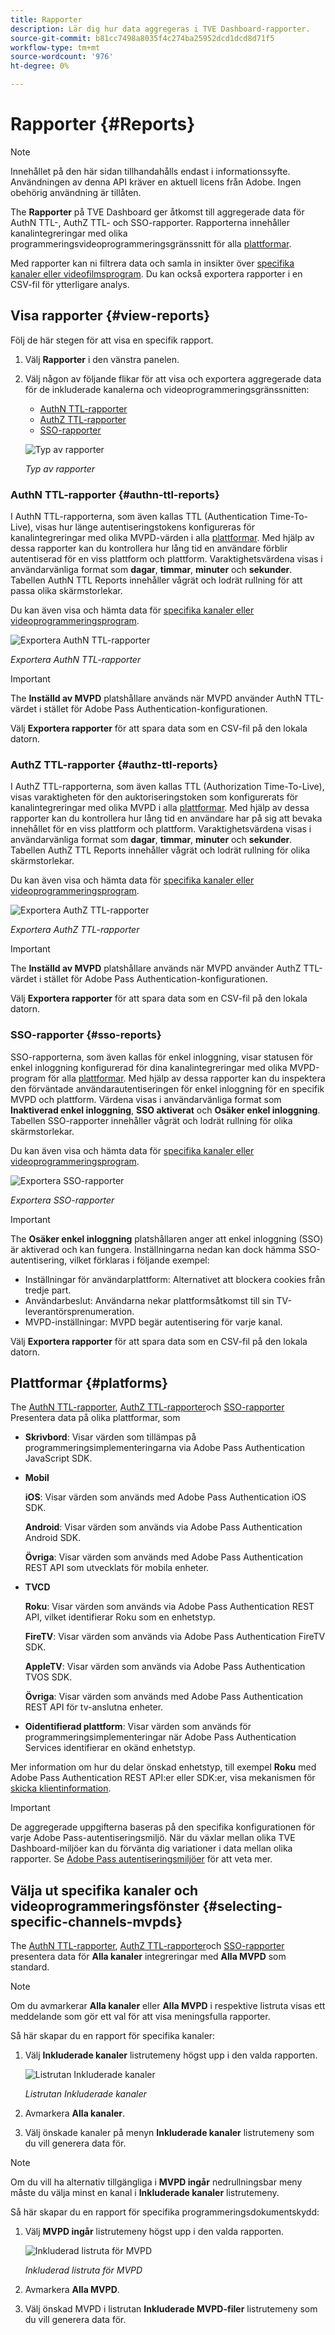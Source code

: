 ```yaml
---
title: Rapporter
description: Lär dig hur data aggregeras i TVE Dashboard-rapporter.
source-git-commit: b81cc7498a8035f4c274ba25952dcd1dcd8d71f5
workflow-type: tm+mt
source-wordcount: '976'
ht-degree: 0%

---
```


# Rapporter {#Reports}

>[!NOTE]
>
>Innehållet på den här sidan tillhandahålls endast i informationssyfte. Användningen av denna API kräver en aktuell licens från Adobe. Ingen obehörig användning är tillåten.

The **Rapporter** på TVE Dashboard ger åtkomst till aggregerade data för AuthN TTL-, AuthZ TTL- och SSO-rapporter. Rapporterna innehåller kanalintegreringar med olika programmeringsvideoprogrammeringsgränssnitt för alla [plattformar](#platforms).

Med rapporter kan ni filtrera data och samla in insikter över [specifika kanaler eller videofilmsprogram](#selecting-specific-channels-mvpds). Du kan också exportera rapporter i en CSV-fil för ytterligare analys.

## Visa rapporter {#view-reports}

Följ de här stegen för att visa en specifik rapport.

1. Välj **Rapporter** i den vänstra panelen.
1. Välj någon av följande flikar för att visa och exportera aggregerade data för de inkluderade kanalerna och videoprogrammeringsgränssnitten:
   * [AuthN TTL-rapporter](#authn-ttl-reports)
   * [AuthZ TTL-rapporter](#authz-ttl-reports)
   * [SSO-rapporter](#sso-reports)

   ![Typ av rapporter](assets/type-of-reports.png)

   *Typ av rapporter*

### AuthN TTL-rapporter {#authn-ttl-reports}

I AuthN TTL-rapporterna, som även kallas TTL (Authentication Time-To-Live), visas hur länge autentiseringstokens konfigureras för kanalintegreringar med olika MVPD-värden i alla [plattformar](#platforms). Med hjälp av dessa rapporter kan du kontrollera hur lång tid en användare förblir autentiserad för en viss plattform och plattform. Varaktighetsvärdena visas i användarvänliga format som **dagar**, **timmar**, **minuter** och **sekunder**. Tabellen AuthN TTL Reports innehåller vågrät och lodrät rullning för att passa olika skärmstorlekar.

Du kan även visa och hämta data för [specifika kanaler eller videoprogrammeringsprogram](#selecting-specific-channels-mvpds).

![Exportera AuthN TTL-rapporter](assets/authn-ttl-reports.png)

*Exportera AuthN TTL-rapporter*

>[!IMPORTANT]
>
> The **Inställd av MVPD** platshållare används när MVPD använder AuthN TTL-värdet i stället för Adobe Pass Authentication-konfigurationen.

Välj **Exportera rapporter** för att spara data som en CSV-fil på den lokala datorn.

### AuthZ TTL-rapporter {#authz-ttl-reports}

I AuthZ TTL-rapporterna, som även kallas TTL (Authorization Time-To-Live), visas varaktigheten för den auktoriseringstoken som konfigurerats för kanalintegreringar med olika MVPD i alla [plattformar](#platforms). Med hjälp av dessa rapporter kan du kontrollera hur lång tid en användare har på sig att bevaka innehållet för en viss plattform och plattform. Varaktighetsvärdena visas i användarvänliga format som **dagar**, **timmar**, **minuter** och **sekunder**. Tabellen AuthZ TTL Reports innehåller vågrät och lodrät rullning för olika skärmstorlekar.

Du kan även visa och hämta data för [specifika kanaler eller videoprogrammeringsprogram](#selecting-specific-channels-mvpds).

![Exportera AuthZ TTL-rapporter](assets/authz-ttl-reports.png)

*Exportera AuthZ TTL-rapporter*

>[!IMPORTANT]
>
> The **Inställd av MVPD** platshållare används när MVPD använder AuthZ TTL-värdet i stället för Adobe Pass Authentication-konfigurationen.

Välj **Exportera rapporter** för att spara data som en CSV-fil på den lokala datorn.

### SSO-rapporter {#sso-reports}

SSO-rapporterna, som även kallas för enkel inloggning, visar statusen för enkel inloggning konfigurerad för dina kanalintegreringar med olika MVPD-program för alla [plattformar](#platforms). Med hjälp av dessa rapporter kan du inspektera den förväntade användarautentiseringen för enkel inloggning för en specifik MVPD och plattform. Värdena visas i användarvänliga format som **Inaktiverad enkel inloggning**, **SSO aktiverat** och **Osäker enkel inloggning**. Tabellen SSO-rapporter innehåller vågrät och lodrät rullning för olika skärmstorlekar.

Du kan även visa och hämta data för [specifika kanaler eller videoprogrammeringsprogram](#selecting-specific-channels-mvpds).

![Exportera SSO-rapporter](assets/sso-reports.png)

*Exportera SSO-rapporter*

>[!IMPORTANT]
>
> The **Osäker enkel inloggning** platshållaren anger att enkel inloggning (SSO) är aktiverad och kan fungera. Inställningarna nedan kan dock hämma SSO-autentisering, vilket förklaras i följande exempel:
>
> * Inställningar för användarplattform: Alternativet att blockera cookies från tredje part.
> * Användarbeslut: Användarna nekar plattformsåtkomst till sin TV-leverantörsprenumeration.
> * MVPD-inställningar: MVPD begär autentisering för varje kanal.

Välj **Exportera rapporter** för att spara data som en CSV-fil på den lokala datorn.

## Plattformar {#platforms}

The [AuthN TTL-rapporter](#authn-ttl-reports), [AuthZ TTL-rapporter](#authz-ttl-reports)och [SSO-rapporter](#sso-reports) Presentera data på olika plattformar, som

* **Skrivbord**: Visar värden som tillämpas på programmeringsimplementeringarna via Adobe Pass Authentication JavaScript SDK.

* **Mobil**

  **iOS**: Visar värden som används med Adobe Pass Authentication iOS SDK.

  **Android**: Visar värden som används via Adobe Pass Authentication Android SDK.

  **Övriga**: Visar värden som används med Adobe Pass Authentication REST API som utvecklats för mobila enheter.

* **TVCD**

  **Roku**: Visar värden som används via Adobe Pass Authentication REST API, vilket identifierar Roku som en enhetstyp.

  **FireTV**: Visar värden som används via Adobe Pass Authentication FireTV SDK.

  **AppleTV**: Visar värden som används via Adobe Pass Authentication TVOS SDK.

  **Övriga**: Visar värden som används med Adobe Pass Authentication REST API för tv-anslutna enheter.

* **Oidentifierad plattform**: Visar värden som används för programmeringsimplementeringar när Adobe Pass Authentication Services identifierar en okänd enhetstyp.

Mer information om hur du delar önskad enhetstyp, till exempel **Roku** med Adobe Pass Authentication REST API:er eller SDK:er, visa mekanismen för [skicka klientinformation](/help/authentication/passing-client-information-device-connection-and-application.md).

>[!IMPORTANT]
>
> De aggregerade uppgifterna baseras på den specifika konfigurationen för varje Adobe Pass-autentiseringsmiljö. När du växlar mellan olika TVE Dashboard-miljöer kan du förvänta dig variationer i data mellan olika rapporter. Se [Adobe Pass autentiseringsmiljöer](/help/authentication/tve-dashboard-environments.md) för att veta mer.

## Välja ut specifika kanaler och videoprogrammeringsfönster {#selecting-specific-channels-mvpds}

The [AuthN TTL-rapporter](#authn-ttl-reports), [AuthZ TTL-rapporter](#authz-ttl-reports)och [SSO-rapporter](#sso-reports) presentera data för **Alla kanaler** integreringar med **Alla MVPD** som standard.

>[!NOTE]
>
> Om du avmarkerar **Alla kanaler** eller **Alla MVPD** i respektive listruta visas ett meddelande som gör ett val för att visa meningsfulla rapporter.

Så här skapar du en rapport för specifika kanaler:

1. Välj **Inkluderade kanaler** listrutemeny högst upp i den valda rapporten.

   ![Listrutan Inkluderade kanaler](assets/include-channels.png)

   *Listrutan Inkluderade kanaler*

1. Avmarkera **Alla kanaler**.
1. Välj önskade kanaler på menyn **Inkluderade kanaler** listrutemeny som du vill generera data för.

>[!NOTE]
>
> Om du vill ha alternativ tillgängliga i **MVPD ingår** nedrullningsbar meny måste du välja minst en kanal i **Inkluderade kanaler** listrutemeny.

Så här skapar du en rapport för specifika programmeringsdokumentskydd:

1. Välj **MVPD ingår** listrutemeny högst upp i den valda rapporten.

   ![Inkluderad listruta för MVPD](assets/include-mvpds.png)

   *Inkluderad listruta för MVPD*

1. Avmarkera **Alla MVPD**.
1. Välj önskad MVPD i listrutan **Inkluderade MVPD-filer** listrutemeny som du vill generera data för.
